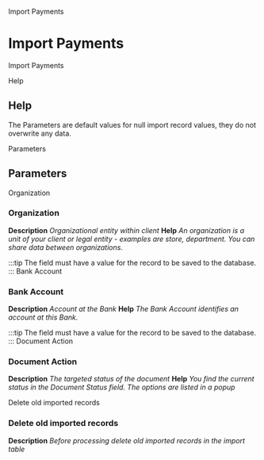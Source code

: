 
Import Payments
# Import Payments


Import Payments

Help
## Help

The Parameters are default values for null import record values, they do not overwrite any data.

Parameters
## Parameters


Organization
### Organization

**Description**
 *Organizational entity within client*
**Help**
 *An organization is a unit of your client or legal entity - examples are store, department. You can share data between organizations.*

:::tip
The field must have a value for the record to be saved to the database.
:::
Bank Account
### Bank Account

**Description**
 *Account at the Bank*
**Help**
 *The Bank Account identifies an account at this Bank.*

:::tip
The field must have a value for the record to be saved to the database.
:::
Document Action
### Document Action

**Description**
 *The targeted status of the document*
**Help**
 *You find the current status in the Document Status field. The options are listed in a popup*

Delete old imported records
### Delete old imported records

**Description**
 *Before processing delete old imported records in the import table*
